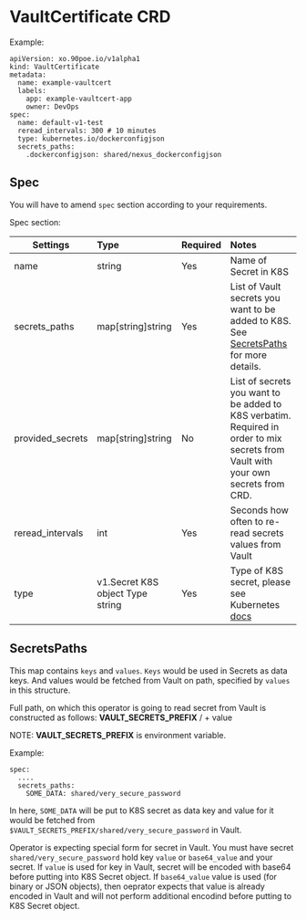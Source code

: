 # VaultCertificate CRD

Example:
```
apiVersion: xo.90poe.io/v1alpha1
kind: VaultCertificate
metadata:
  name: example-vaultcert
  labels:
    app: example-vaultcert-app
    owner: DevOps
spec:
  name: default-v1-test
  reread_intervals: 300 # 10 minutes
  type: kubernetes.io/dockerconfigjson
  secrets_paths:
    .dockerconfigjson: shared/nexus_dockerconfigjson
```

## Spec

You will have to amend `spec` section according to your requirements.

Spec section:

|Settings|Type |Required|Notes|
|--------|:---|:------|:---|
|name|string|Yes|Name of Secret in K8S|
|secrets_paths|map[string]string|Yes|List of Vault secrets you want to be added to K8S. See <a href="#SecretsPaths">SecretsPaths</a> for more details.|
|provided_secrets|map[string]string|No|List of secrets you want to be added to K8S verbatim. Required in order to mix secrets from Vault with your own secrets from CRD.|
|reread_intervals|int|Yes|Seconds how often to re-read secrets values from Vault|
|type|v1.Secret K8S object Type string|Yes|Type of K8S secret, please see Kubernetes [docs](https://kubernetes.io/docs/concepts/configuration/secret/)|

## SecretsPaths
<a name="SecretPaths"></a>
This map contains `keys` and `values`. `Keys` would be used in Secrets as data keys. And values would be fetched from Vault on path, specified by `values` in this structure.

Full path, on which this operator is going to read secret from Vault is constructed as follows:
**VAULT_SECRETS_PREFIX** / + value

NOTE: **VAULT_SECRETS_PREFIX** is environment variable.

Example:
```
spec:
  ....
  secrets_paths:
    SOME_DATA: shared/very_secure_password
```

In here, `SOME_DATA` will be put to K8S secret as data key and value for it would be fetched from `$VAULT_SECRETS_PREFIX/shared/very_secure_password` in Vault.

Operator is expecting special form for secret in Vault.
You must have secret `shared/very_secure_password` hold key `value` or `base64_value` and your secret. If `value` is used for key in Vault, secret will be encoded with base64 before putting into K8S Secret object.
If `base64_value` value is used (for binary or JSON objects), then oeprator expects that value is already encoded in Vault and will not perform additional encodind before putting to K8S Secret object.
